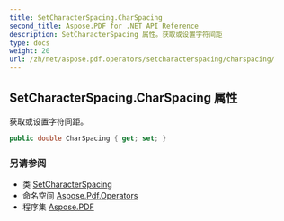 ```yaml
---
title: SetCharacterSpacing.CharSpacing
second_title: Aspose.PDF for .NET API Reference
description: SetCharacterSpacing 属性。获取或设置字符间距
type: docs
weight: 20
url: /zh/net/aspose.pdf.operators/setcharacterspacing/charspacing/
---
```

## SetCharacterSpacing.CharSpacing 属性

获取或设置字符间距。

```csharp
public double CharSpacing { get; set; }
```

### 另请参阅

* 类 [SetCharacterSpacing](../)
* 命名空间 [Aspose.Pdf.Operators](../../../aspose.pdf.operators/)
* 程序集 [Aspose.PDF](../../../)